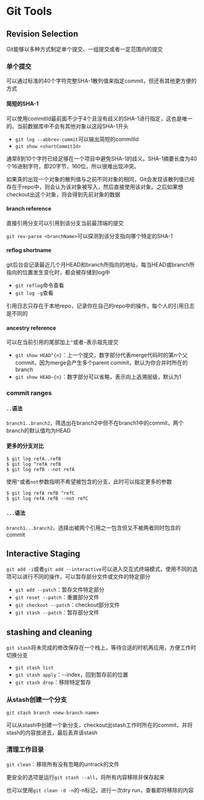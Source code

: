 # Git Tools

## Revision Selection

Git能够以多种方式制定单个提交、一组提交或者一定范围内的提交

### 单个提交

可以通过标准的40个字符完整SHA-1散列值来指定commit，但还有其他更方便的方式

#### 简短的SHA-1

可以使用commitId最前面不少于4个且没有歧义的SHA-1进行指定，这也是唯一的。当前数据库中不会有其他对象以这段SHA-1开头

* `git log --abbrev-commit`可以输出简短的commitId
* `git show <shortCommitId>`

通常8到10个字符已经足够在一个项目中避免SHA-1的歧义。SHA-1摘要长度为40个16进制字符，即20字节，160位，所以很难出现冲突。

如果真的出现一个对象的散列值与之前不同对象的相同，Git会发现该散列值已经存在于repo中，则会认为该对象被写入，然后直接使用该对象。之后如果想checkout出这个对象，将会得到先前对象的数据

#### branch reference

直接引用分支可以引用到该分支当前最顶端的提交

`git rev-parse <branchName>`可以探测到该分支指向哪个特定的SHA-1

#### reflog shortname

git后台会记录最近几个月HEAD和branch所指向的地址，每当HEAD或branch所指向的位置发生变化时，都会被存储到log中

* `git reflog`命令查看
* `git log -g`查看

引用日志只存在于本地repo，记录你在自己的repo中的操作，每个人的引用日志是不同的

#### ancestry reference

可以在当前引用的尾部加上`^`或者`~`表示祖先提交

* `git show HEAD^{n}`：上一个提交，数字部分代表merge代码时的第n个父commit，因为merge会产生多个parent commit，默认为你合并时所在的branch
* `git show HEAD~{n}`：数字部分可以省略，表示向上追溯层级，默认为1

### commit ranges

#### `..`语法

`branch1..branch2`，筛选出在branch2中但不在branch1中的commit，两个branch的默认值均为HEAD

#### 更多的分支对比

```
$ git log refA..refB
$ git log ^refA refB
$ git log refB --not refA
```

使用`^`或者`not`参数指明不希望被包含的分支，此时可以指定更多的参数

```
$ git log refA refB ^refC
$ git log refA refB --not refC
```

#### `...`语法

`branch1...branch2`，选择出被两个引用之一包含但又不被两者同时包含的commit

## Interactive Staging

`git add -i`或者`git add --interactive`可以进入交互式终端模式，使用不同的选项可以进行不同的操作，可以暂存部分文件或文件的特定部分

* `git add --patch`：暂存文件特定部分
* `git reset --patch`：重置部分文件
* `git checkout --patch`：checkout部分文件
* `git stash --patch`：暂存部分文件

## stashing and cleaning

`git stash`将未完成的修改保存在一个栈上，等待合适的时机再应用，方便工作时切换分支

* `git stash list`
* `git stash apply`：--index，回到暂存前的位置
* `git stash drop`：移除特定暂存

### 从stash创建一个分支

`git stash branch <new-branch-name>`

可以从stash中创建一个新分支，checkout出stash工作时所在的commit，并将stash的内容放进去，最后丢弃该stash

### 清理工作目录

`git clean`：移除所有没有忽略的untrack的文件

更安全的选项是运行`git stash --all`，将所有内容移除并保存起来

也可以使用`git clean -d -n`的-n标记，进行一次dry run，查看即将移除的内容